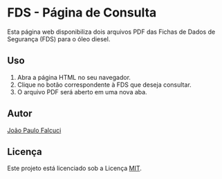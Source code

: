 # FDS - Página de Consulta

Esta página web disponibiliza dois arquivos PDF das Fichas de Dados de Segurança (FDS) para o óleo diesel.

## Uso

1. Abra a página HTML no seu navegador.
2. Clique no botão correspondente à FDS que deseja consultar.
3. O arquivo PDF será aberto em uma nova aba.

## Autor

[João Paulo Falcuci](https://github.com/jpfalcuci)

## Licença

Este projeto está licenciado sob a Licença [MIT](https://opensource.org/licenses/MIT).
